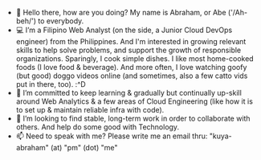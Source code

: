 - 👋  Hello there, how are you doing? My name is Abraham, or Abe ('/Ah-beh/') to everybody.
- 💻  I’m a Filipino Web Analyst (on the side, a Junior Cloud DevOps engineer) from the Philippines. And I'm interested in growing relevant skills to help solve problems, and support the growth of responsible organizations. Sparingly, I cook simple dishes. I like most home-cooked foods (I love food & beverage). And more often, I love watching goofy (but good) doggo videos online (and sometimes, also a few catto vids put in there, too). :^D
- 🌱  I’m committed to keep learning & gradually but continually up-skill around Web Analytics & a few areas of Cloud Engineering (like how it is to set up & maintain reliable infra with code).
- 💞️  I’m looking to find stable, long-term work in order to collaborate with others. And help do some good with Technology.
- 📫  Need to speak with me? Please write me an email thru: "kuya-abraham" (at) "pm" (dot) "me"

<!---
abormate/abormate is a ✨ special ✨ repository because its `README.md` (this file) appears on your GitHub profile.
You can click the Preview link to take a look at your changes.
--->
